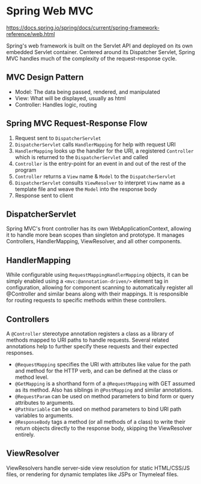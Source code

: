 # Spring Web MVC
https://docs.spring.io/spring/docs/current/spring-framework-reference/web.html

Spring's web framework is built on the Servlet API and deployed on its own embedded Servlet container. Centered around its Dispatcher Servlet, Spring MVC handles much of the complexity of the request-response cycle.

## MVC Design Pattern
- Model: The data being passed, rendered, and manipulated
- View: What will be displayed, usually as html
- Controller: Handles logic, routing

## Spring MVC Request-Response Flow
1. Request sent to `DispatcherServlet`
1. `DispatcherServlet` calls `HandlerMapping` for help with request URI
1. `HandlerMapping` looks up the handler for the URI, a registered `Controller` which is returned to the `DispatcherServlet` and called
1. `Controller` is the entry-point for an event in and out of the rest of the program
1. `Controller` returns a `View` name & `Model` to the `DispatcherServlet`
1. `DispatcherServlet` consults `ViewResolver` to interpret `View` name as a template file and weave the `Model` into the response body
1. Response sent to client


## DispatcherServlet
Spring MVC's front controller has its own WebApplicationContext, allowing it to handle more bean scopes than singleton and prototype. It manages Controllers, HandlerMapping, ViewResolver, and all other components.

## HandlerMapping
While configurable using `RequestMappingHandlerMapping` objects, it can be simply enabled using a `<mvc:@annotation-driven/>` element tag in configuration, allowing for component scanning to automatically register all @Controller and similar beans along with their mappings. It is responsible for routing requests to specific methods within these controllers.

## Controllers
A `@Controller` stereotype annotation registers a class as a library of methods mapped to URI paths to handle requests. Several related annotations help to further specify these requests and their expected responses.

- `@RequestMapping` specifies the URI with attributes like value for the path and method for the HTTP verb, and can be defined at the class or method level.
- `@GetMapping` is a shorthand form of a `@RequestMapping` with GET assumed as its method. Also has siblings in `@PostMapping` and similar annotations.
- `@RequestParam` can be used on method parameters to bind form or query attributes to arguments.
- `@PathVariable` can be used on method parameters to bind URI path variables to arguments.
- `@ResponseBody` tags a method (or all methods of a class) to write their return objects directly to the response body, skipping the ViewResolver entirely.

## ViewResolver
ViewResolvers handle server-side view resolution for static HTML/CSS/JS files, or rendering for dynamic templates like JSPs or Thymeleaf files. 